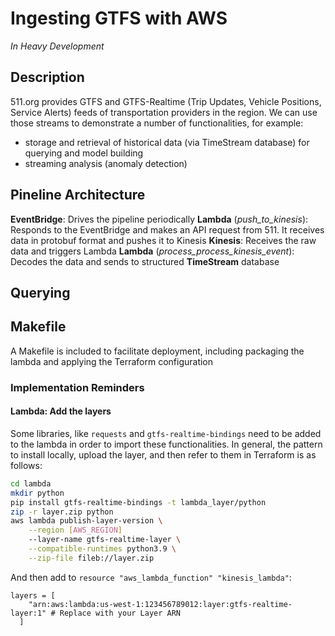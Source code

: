 # Ingesting GTFS with AWS

*In Heavy Development*

## Description

511.org provides GTFS and GTFS-Realtime (Trip Updates, Vehicle Positions, Service Alerts) feeds of transportation providers in the region. We can use those streams to demonstrate a number of functionalities, for example:
- storage and retrieval of historical data (via TimeStream database) for querying and model building
- streaming analysis (anomaly detection)

## Pineline Architecture

**EventBridge**: Drives the pipeline periodically
**Lambda** (*push_to_kinesis*): Responds to the EventBridge and makes an API request from 511. It receives data in protobuf format and pushes it to Kinesis
**Kinesis**: Receives the raw data and triggers Lambda
**Lambda** (*process_process_kinesis_event*): Decodes the data and sends to structured **TimeStream** database

## Querying



## Makefile

A Makefile is included to facilitate deployment, including packaging the lambda and applying the Terraform configuration

### Implementation Reminders

#### Lambda: Add the layers
Some libraries, like `requests` and `gtfs-realtime-bindings` need to be added to the lambda in order to import these functionalities. In general, the pattern to install locally, upload the layer, and then refer to them in Terraform is as follows:

```bash
cd lambda
mkdir python
pip install gtfs-realtime-bindings -t lambda_layer/python
zip -r layer.zip python
aws lambda publish-layer-version \
	--region [AWS_REGION]
    --layer-name gtfs-realtime-layer \
    --compatible-runtimes python3.9 \
    --zip-file fileb://layer.zip
```

And then add to `resource "aws_lambda_function" "kinesis_lambda"`:
```
layers = [
    "arn:aws:lambda:us-west-1:123456789012:layer:gtfs-realtime-layer:1" # Replace with your Layer ARN
  ]
```